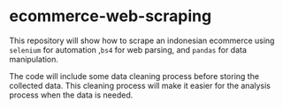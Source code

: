 # ecommerce-web-scraping
This repository will show how to scrape an indonesian ecommerce using `selenium` for automation ,`bs4` for web parsing, and `pandas` for data manipulation.

The code will include some data cleaning process before storing the collected data. This cleaning process will make it easier for the analysis process when the data is needed.
